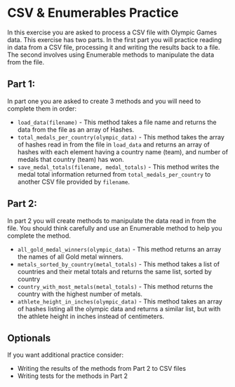 # CSV & Enumerables Practice

In this exercise you are asked to process a CSV file with Olympic Games data.  This exercise has two parts.  In the first part you will practice reading in data from a CSV file, processing it and writing the results back to a file.  The second involves using Enumerable methods to manipulate the data from the file.

## Part 1:

In part one you are asked to create 3 methods and you will need to complete them in order:
-   `load_data(filename)` - This method takes a file name and returns the data from the file as an array of Hashes.
-   `total_medals_per_country(olympic_data)`  - This method takes the array of hashes read in from the file in `load_data` and returns an array of hashes with each element having a country name (team), and number of medals that country (team) has won.
-   `save_medal_totals(filename, medal_totals)` - This method writes the medal total information returned from `total_medals_per_country` to another CSV file provided by `filename`.

## Part 2:

In part 2 you will create methods to manipulate the data read in from the file.  You should think carefully and use an Enumerable method to help you complete the method.

-   `all_gold_medal_winners(olympic_data)` - This method returns an array the names of all Gold metal winners.
-   `metals_sorted_by_country(metal_totals)`  - This method takes a list of countries and their metal totals and returns the same list, sorted by country
-    `country_with_most_metals(metal_totals)` - This method returns the country with the highest number of metals.
-    `athlete_height_in_inches(olympic_data)` - This method takes an array of hashes listing all the olympic data and returns a similar list, but with the athlete height in inches instead of centimeters.


## Optionals

If you want additional practice consider:
- Writing the results of the methods from Part 2 to CSV files
- Writing tests for the methods in Part 2
